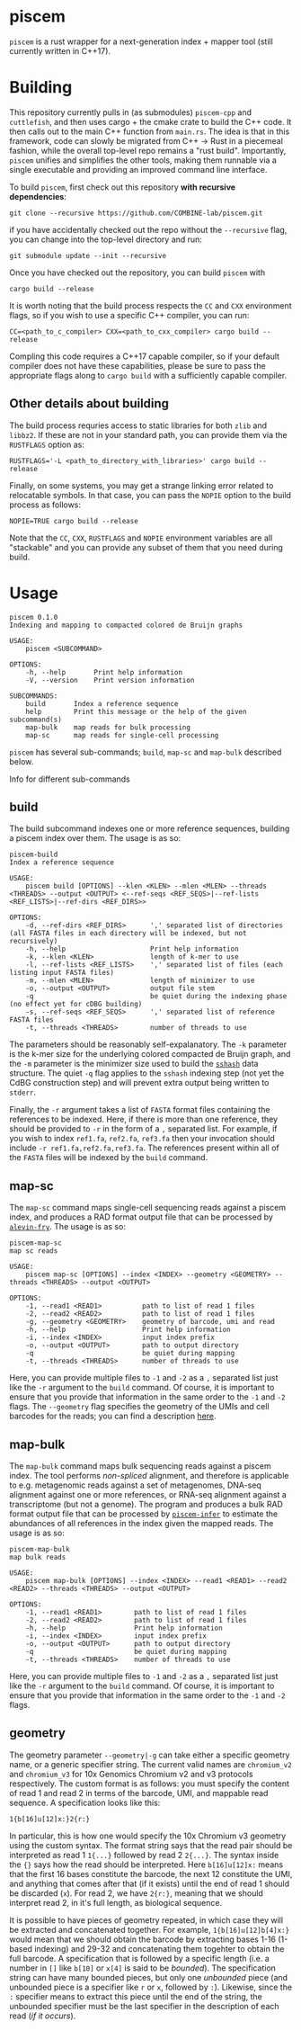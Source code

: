 # piscem

`piscem` is a rust wrapper for a next-generation index + mapper tool (still currently written in C++17).

Building
========

This repository currently pulls in (as submodules) `piscem-cpp` and `cuttlefish`, and then uses cargo + the cmake crate to build the C++ code.  It then calls out to the main C++ function from `main.rs`.  The idea is that in this framework, code can slowly be migrated from C++ -> Rust in a piecemeal fashion, while the overall top-level repo remains a "rust build".  Importantly, `piscem` unifies and simplifies the other tools, making them runnable via a single executable and providing an improved command line interface.

To build `piscem`, first check out this repository **with recursive dependencies**:

```
git clone --recursive https://github.com/COMBINE-lab/piscem.git
```

if you have accidentally checked out the repo without the `--recursive` flag, you can change into the top-level directory and run:

```
git submodule update --init --recursive
```

Once you have checked out the repository, you can build `piscem` with 

```
cargo build --release
```

It is worth noting that the build process respects the `CC` and `CXX` environment flags, so if you wish to use a specific C++ compiler, you can run:

```
CC=<path_to_c_compiler> CXX=<path_to_cxx_compiler> cargo build --release
```

Compling this code requires a C++17 capable compiler, so if your default compiler does not have these capabilities, please be sure to pass the appropriate 
flags along to `cargo build` with a sufficiently capable compiler.

Other details about building
----------------------------

The build process requries access to static libraries for both `zlib` and `libbz2`. If these are not in your standard path, you can provide them via the `RUSTFLAGS` option as:

```
RUSTFLAGS='-L <path_to_directory_with_libraries>' cargo build --release
```

Finally, on some systems, you may get a strange linking error related to relocatable symbols. In that case, you can pass the `NOPIE` option to the build process as follows:

```
NOPIE=TRUE cargo build --release
```

Note that the `CC`, `CXX`, `RUSTFLAGS` and `NOPIE` environment variables are all "stackable" and you can provide any subset of them that you need during build.

Usage
=====

```
piscem 0.1.0
Indexing and mapping to compacted colored de Bruijn graphs

USAGE:
    piscem <SUBCOMMAND>

OPTIONS:
    -h, --help       Print help information
    -V, --version    Print version information

SUBCOMMANDS:
    build       Index a reference sequence
    help        Print this message or the help of the given subcommand(s)
    map-bulk    map reads for bulk processing
    map-sc      map reads for single-cell processing
```

`piscem` has several sub-commands; `build`, `map-sc` and `map-bulk` described below.

Info for different sub-commands


build
-----

The build subcommand indexes one or more reference sequences, building a piscem index over them.  The usage is as so:

```
piscem-build
Index a reference sequence

USAGE:
    piscem build [OPTIONS] --klen <KLEN> --mlen <MLEN> --threads <THREADS> --output <OUTPUT> <--ref-seqs <REF_SEQS>|--ref-lists <REF_LISTS>|--ref-dirs <REF_DIRS>>

OPTIONS:
    -d, --ref-dirs <REF_DIRS>      ',' separated list of directories (all FASTA files in each directory will be indexed, but not recursively)
    -h, --help                     Print help information
    -k, --klen <KLEN>              length of k-mer to use
    -l, --ref-lists <REF_LISTS>    ',' separated list of files (each listing input FASTA files)
    -m, --mlen <MLEN>              length of minimizer to use
    -o, --output <OUTPUT>          output file stem
    -q                             be quiet during the indexing phase (no effect yet for cDBG building)
    -s, --ref-seqs <REF_SEQS>      ',' separated list of reference FASTA files
    -t, --threads <THREADS>        number of threads to use
```

The parameters should be reasonably self-expalanatory.  The `-k` parameter is the k-mer size for the underlying colored compacted de Bruijn graph, and the `-m` parameter is the minimizer size used to build the [`sshash`](https://github.com/jermp/sshash) data structure.  The quiet `-q` flag applies to the `sshash` indexing step (not yet the CdBG construction step) and will prevent extra output being written to `stderr`.

Finally, the `-r` argument takes a list of `FASTA` format files containing the references to be indexed.  Here, if there is more than one reference, they should be provided to `-r` in the form of a `,` separated list.  For example, if you wish to index `ref1.fa`, `ref2.fa`, `ref3.fa` then your invocation should include `-r ref1.fa,ref2.fa,ref3.fa`.  The references present within all of the `FASTA` files will be indexed by the `build` command.


map-sc
------

The `map-sc` command maps single-cell sequencing reads against a piscem index, and produces a RAD format output file that can be processed by [`alevin-fry`](https://github.com/COMBINE-lab/alevin-fry).  The usage is as so:

```
piscem-map-sc
map sc reads

USAGE:
    piscem map-sc [OPTIONS] --index <INDEX> --geometry <GEOMETRY> --threads <THREADS> --output <OUTPUT>

OPTIONS:
    -1, --read1 <READ1>          path to list of read 1 files
    -2, --read2 <READ2>          path to list of read 1 files
    -g, --geometry <GEOMETRY>    geometry of barcode, umi and read
    -h, --help                   Print help information
    -i, --index <INDEX>          input index prefix
    -o, --output <OUTPUT>        path to output directory
    -q                           be quiet during mapping
    -t, --threads <THREADS>      number of threads to use
```

Here, you can provide multiple files to `-1` and `-2` as a `,` separated list just like the `-r` argument to the `build` command. Of course, it is important to ensure that you provide that information in the same order to the `-1` and `-2` flags.  The `--geometry` flag specifies the geometry of the UMIs and cell barcodes for the reads; you can find a description [here](https://github.com/COMBINE-lab/piscem/blob/main/README.md#geometry).

map-bulk
--------

The `map-bulk` command maps bulk sequencing reads against a piscem index. The tool performs _non-spliced_ alignment, and therefore is applicable to e.g. metagenomic reads against a set of metagenomes, DNA-seq alignment against one or more references, or RNA-seq alignment against a transcriptome (but not a genome). The program and produces a bulk RAD format output file that can be processed by [`piscem-infer`](https://github.com/COMBINE-lab/piscem-infer) to estimate the abundances of all references in the index given the mapped reads.  The usage is as so:

```
piscem-map-bulk
map bulk reads

USAGE:
    piscem map-bulk [OPTIONS] --index <INDEX> --read1 <READ1> --read2 <READ2> --threads <THREADS> --output <OUTPUT>

OPTIONS:
    -1, --read1 <READ1>        path to list of read 1 files
    -2, --read2 <READ2>        path to list of read 1 files
    -h, --help                 Print help information
    -i, --index <INDEX>        input index prefix
    -o, --output <OUTPUT>      path to output directory
    -q                         be quiet during mapping
    -t, --threads <THREADS>    number of threads to use
```

Here, you can provide multiple files to `-1` and `-2` as a `,` separated list just like the `-r` argument to the `build` command. Of course, it is important to ensure that you provide that information in the same order to the `-1` and `-2` flags.

geometry
--------

The geometry parameter `--geometry|-g` can take either a specific geometry name, or a generic specifier string.  The current valid names are `chromium_v2` and `chromium_v3` for 10x Genomics Chromium v2 and v3 protocols respectively. The custom format is as follows: you must specify the content of read 1 and read 2 in terms of the barcode, UMI, and mappable read sequence. A specification looks like this:

```
1{b[16]u[12]x:}2{r:}
```

In particular, this is how one would specify the 10x Chromium v3 geometry using the custom syntax.  The format string says that the read pair should be interpreted as read 1 `1{...}` followed by read 2 `2{...}`.  The syntax inside the `{}` says how the read should be interpreted.  Here `b[16]u[12]x:` means that the first 16 bases constitute the barcode, the next 12 constitute the UMI, and anything that comes after that (if it exists) until the end of read 1 should be discarded (`x`).  For read 2, we have `2{r:}`, meaning that we should interpret read 2, in it's full length, as biological sequence.

It is possible to have pieces of geometry repeated, in which case they will be extracted and concatenated together.  For example, `1{b[16]u[12]b[4]x:}` would mean that we should obtain the barcode by extracting bases 1-16 (1-based indexing) and 29-32 and concatenating them togehter to obtain the full barcode.  A specification that is followed by a specific length (i.e. a number in `[]` like `b[10]` or `x[4]` is said to be *bounded*).  The specification string can have many bounded pieces, but only one *unbounded* piece (and unbounded piece is a specifier like `r` or `x`, followed by `:`).  Likewise, since the `:` specifier means to extract this piece until the end of the string, the unbounded specifier must be the last specifier in the description of each read (_if it occurs_).
